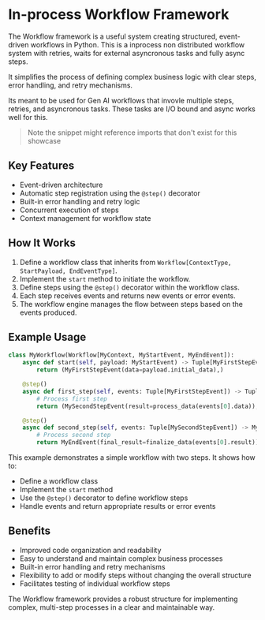 # In-process Workflow Framework

The Workflow framework is a useful system creating structured, event-driven workflows in Python.  This is a inprocess non distributed workflow system with retries, waits for external asyncronous tasks and fully async steps.  

It simplifies the process of defining complex business logic with clear steps, error handling, and retry mechanisms.

Its meant to be used for Gen AI workflows that invovle multiple steps, retries, and asyncronous tasks.  These tasks are I/O bound and async works well for this.

> Note the snippet might reference imports that don't exist for this showcase

## Key Features

- Event-driven architecture
- Automatic step registration using the `@step()` decorator
- Built-in error handling and retry logic
- Concurrent execution of steps
- Context management for workflow state

## How It Works

1. Define a workflow class that inherits from `Workflow[ContextType, StartPayload, EndEventType]`.
2. Implement the `start` method to initiate the workflow.
3. Define steps using the `@step()` decorator within the workflow class.
4. Each step receives events and returns new events or error events.
5. The workflow engine manages the flow between steps based on the events produced.

## Example Usage

```python
class MyWorkflow(Workflow[MyContext, MyStartEvent, MyEndEvent]):
    async def start(self, payload: MyStartEvent) -> Tuple[MyFirstStepEvent]:
        return (MyFirstStepEvent(data=payload.initial_data),)

    @step()
    async def first_step(self, events: Tuple[MyFirstStepEvent]) -> Tuple[MySecondStepEvent] | WorkflowErrorEvent:
        # Process first step
        return (MySecondStepEvent(result=process_data(events[0].data)),)

    @step()
    async def second_step(self, events: Tuple[MySecondStepEvent]) -> MyEndEvent | WorkflowErrorEvent:
        # Process second step
        return MyEndEvent(final_result=finalize_data(events[0].result))
```

This example demonstrates a simple workflow with two steps. It shows how to:
- Define a workflow class
- Implement the `start` method
- Use the `@step()` decorator to define workflow steps
- Handle events and return appropriate results or error events

## Benefits

- Improved code organization and readability
- Easy to understand and maintain complex business processes
- Built-in error handling and retry mechanisms
- Flexibility to add or modify steps without changing the overall structure
- Facilitates testing of individual workflow steps

The Workflow framework provides a robust structure for implementing complex, multi-step processes in a clear and maintainable way.